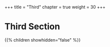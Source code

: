 +++
title = "Third"
chapter = true
weight = 30
+++

# Third Section

{{% children showhidden="false" %}}
